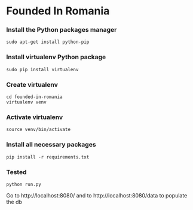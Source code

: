 # Founded In Romania

### Install the Python packages manager
```shell
sudo apt-get install python-pip
```
### Install virtualenv Python package
```shell
sudo pip install virtualenv
```
### Create virtualenv
```shell
cd founded-in-romania
virtualenv venv
```
### Activate virtualenv
```shell
source venv/bin/activate
```
### Install all necessary packages
```shell
pip install -r requirements.txt
```

### Tested
```shell
python run.py
```
Go to http://localhost:8080/ and to http://localhost:8080/data to populate the db